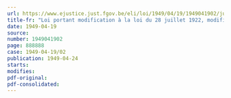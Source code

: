 ```yaml
---
url: https://www.ejustice.just.fgov.be/eli/loi/1949/04/19/1949041902/justel
title-fr: "Loi portant modification à la loi du 28 juillet 1922, modifiée par les lois du 13 juillet 1934 et du 16 juin 1937, et relative à l'avancement des chefs de musique"
date: 1949-04-19
source:
number: 1949041902
page: 888888
case: 1949-04-19/02
publication: 1949-04-24
starts:
modifies:
pdf-original:
pdf-consolidated:
---
```


